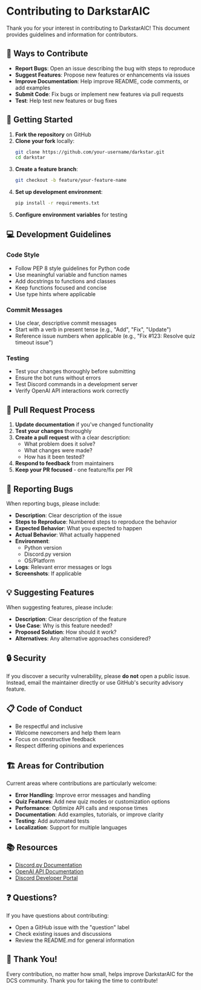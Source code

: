 # Contributing to DarkstarAIC

Thank you for your interest in contributing to DarkstarAIC! This document provides guidelines and information for contributors.

## 🎯 Ways to Contribute

- **Report Bugs**: Open an issue describing the bug with steps to reproduce
- **Suggest Features**: Propose new features or enhancements via issues
- **Improve Documentation**: Help improve README, code comments, or add examples
- **Submit Code**: Fix bugs or implement new features via pull requests
- **Test**: Help test new features or bug fixes

## 🚀 Getting Started

1. **Fork the repository** on GitHub
2. **Clone your fork** locally:
   ```bash
   git clone https://github.com/your-username/darkstar.git
   cd darkstar
   ```
3. **Create a feature branch**:
   ```bash
   git checkout -b feature/your-feature-name
   ```
4. **Set up development environment**:
   ```bash
   pip install -r requirements.txt
   ```
5. **Configure environment variables** for testing

## 💻 Development Guidelines

### Code Style

- Follow PEP 8 style guidelines for Python code
- Use meaningful variable and function names
- Add docstrings to functions and classes
- Keep functions focused and concise
- Use type hints where applicable

### Commit Messages

- Use clear, descriptive commit messages
- Start with a verb in present tense (e.g., "Add", "Fix", "Update")
- Reference issue numbers when applicable (e.g., "Fix #123: Resolve quiz timeout issue")

### Testing

- Test your changes thoroughly before submitting
- Ensure the bot runs without errors
- Test Discord commands in a development server
- Verify OpenAI API interactions work correctly

## 📝 Pull Request Process

1. **Update documentation** if you've changed functionality
2. **Test your changes** thoroughly
3. **Create a pull request** with a clear description:
   - What problem does it solve?
   - What changes were made?
   - How has it been tested?
4. **Respond to feedback** from maintainers
5. **Keep your PR focused** - one feature/fix per PR

## 🐛 Reporting Bugs

When reporting bugs, please include:

- **Description**: Clear description of the issue
- **Steps to Reproduce**: Numbered steps to reproduce the behavior
- **Expected Behavior**: What you expected to happen
- **Actual Behavior**: What actually happened
- **Environment**: 
  - Python version
  - Discord.py version
  - OS/Platform
- **Logs**: Relevant error messages or logs
- **Screenshots**: If applicable

## 💡 Suggesting Features

When suggesting features, please include:

- **Description**: Clear description of the feature
- **Use Case**: Why is this feature needed?
- **Proposed Solution**: How should it work?
- **Alternatives**: Any alternative approaches considered?

## 🔒 Security

If you discover a security vulnerability, please **do not** open a public issue. Instead, email the maintainer directly or use GitHub's security advisory feature.

## 📋 Code of Conduct

- Be respectful and inclusive
- Welcome newcomers and help them learn
- Focus on constructive feedback
- Respect differing opinions and experiences

## 🏗️ Areas for Contribution

Current areas where contributions are particularly welcome:

- **Error Handling**: Improve error messages and handling
- **Quiz Features**: Add new quiz modes or customization options
- **Performance**: Optimize API calls and response times
- **Documentation**: Add examples, tutorials, or improve clarity
- **Testing**: Add automated tests
- **Localization**: Support for multiple languages

## 📚 Resources

- [Discord.py Documentation](https://discordpy.readthedocs.io/)
- [OpenAI API Documentation](https://platform.openai.com/docs/)
- [Discord Developer Portal](https://discord.com/developers/docs/)

## ❓ Questions?

If you have questions about contributing:

- Open a GitHub issue with the "question" label
- Check existing issues and discussions
- Review the README.md for general information

## 🙏 Thank You!

Every contribution, no matter how small, helps improve DarkstarAIC for the DCS community. Thank you for taking the time to contribute!
